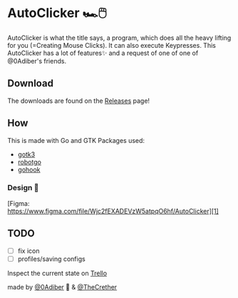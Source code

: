 # AutoClicker 🏎️🖱️

AutoClicker is what the title says, a program, which does all the heavy lifting for you (=Creating Mouse Clicks). It can also execute Keypresses.
This AutoClicker has a lot of features✨ and a request of one of one of @0Adiber's friends.

## Download

The downloads are found on the [Releases][4] page!

## How

This is made with Go and GTK
Packages used:

- [gotk3][5]
- [robotgo][6]
- [gohook][7]

### Design 🎨

[Figma: https://www.figma.com/file/Wjc2fEXADEVzW5atpqO6hf/AutoClicker][1]

## TODO

- [ ] fix icon
- [ ] profiles/saving configs

Inspect the current state on [Trello][8]

made by [@0Adiber][2] 🐊 & [@TheCrether][3]

[1]: https://www.figma.com/file/Wjc2fEXADEVzW5atpqO6hf/AutoClicker
[2]: https://github.com/0Adiber
[3]: https://github.com/TheCrether
[4]: https://github.com/weare-root/AutoClicker/releases
[5]: https://github.com/gotk3/gotk3
[6]: https://github.com/go-vgo/robotgo
[7]: https://github.com/robotn/gohook
[8]: https://trello.com/b/c3eEI516/autoclicker
